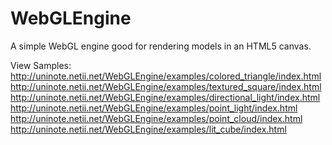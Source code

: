 WebGLEngine
===========

A simple WebGL engine good for rendering models in an HTML5 canvas.

View Samples:
http://uninote.netii.net/WebGLEngine/examples/colored_triangle/index.html
http://uninote.netii.net/WebGLEngine/examples/textured_square/index.html
http://uninote.netii.net/WebGLEngine/examples/directional_light/index.html
http://uninote.netii.net/WebGLEngine/examples/point_light/index.html
http://uninote.netii.net/WebGLEngine/examples/point_cloud/index.html
http://uninote.netii.net/WebGLEngine/examples/lit_cube/index.html
